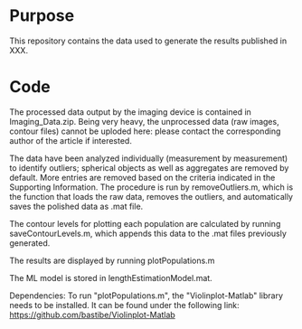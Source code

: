 # Purpose

This repository contains the data used to generate the results published in XXX.


# Code
The processed data output by the imaging device is contained in Imaging_Data.zip.
Being very heavy, the unprocessed data (raw images, contour files) cannot be uploded here: please contact the corresponding author of the article if interested.

The data have been analyzed individually (measurement by measurement) to identify outliers; spherical objects as well as aggregates are removed by default.
More entries are removed based on the criteria indicated in the Supporting Information.
The procedure is run by removeOutliers.m, which is the function that loads the raw data, removes the outliers, and automatically saves the polished data as .mat file.

The contour levels for plotting each population are calculated by running saveContourLevels.m, which appends this data to the .mat files previously generated.

The results are displayed by running plotPopulations.m

The ML model is stored in lengthEstimationModel.mat.

Dependencies:
To run "plotPopulations.m", the "Violinplot-Matlab" library needs to be installed. It can be found under the following link:
https://github.com/bastibe/Violinplot-Matlab
